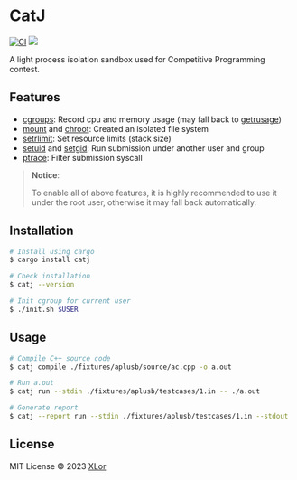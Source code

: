 # CatJ

[![CI](https://github.com/yjl9903/CatBox/actions/workflows/ci.yml/badge.svg)](https://github.com/yjl9903/CatBox/actions/workflows/ci.yml) [![](https://img.shields.io/crates/v/catj)](https://crates.io/crates/catj)

A light process isolation sandbox used for Competitive Programming contest.

## Features
 
+ [cgroups](https://man7.org/linux/man-pages/man7/cgroups.7.html): Record cpu and memory usage (may fall back to [getrusage](https://man7.org/linux/man-pages/man2/getrusage.2.html))
+ [mount](https://man7.org/linux/man-pages/man2/mount.2.html) and [chroot](https://man7.org/linux/man-pages/man2/chroot.2.html): Created an isolated file system
+ [setrlimit](https://man7.org/linux/man-pages/man2/getrlimit.2.html): Set resource limits (stack size)
+ [setuid](https://man7.org/linux/man-pages/man2/setuid.2.html) and [setgid](https://man7.org/linux/man-pages/man2/setuid.2.html): Run submission under another user and group
+ [ptrace](https://man7.org/linux/man-pages/man2/ptrace.2.html): Filter submission syscall

> **Notice**:
>
> To enable all of above features, it is highly recommended to use it under the root user, otherwise it may fall back automatically.

## Installation

```bash
# Install using cargo
$ cargo install catj

# Check installation
$ catj --version

# Init cgroup for current user
$ ./init.sh $USER
```

## Usage

```bash
# Compile C++ source code
$ catj compile ./fixtures/aplusb/source/ac.cpp -o a.out

# Run a.out
$ catj run --stdin ./fixtures/aplusb/testcases/1.in -- ./a.out

# Generate report
$ catj --report run --stdin ./fixtures/aplusb/testcases/1.in --stdout ./sub.out -- ./a.out
```

## License

MIT License © 2023 [XLor](https://github.com/yjl9903)
